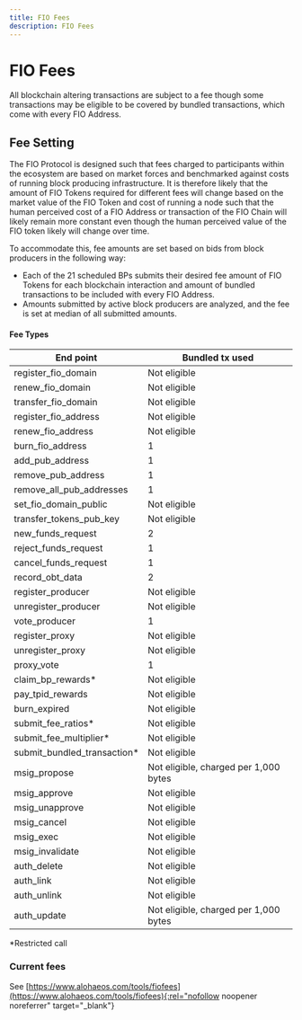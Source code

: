 ```yaml
---
title: FIO Fees
description: FIO Fees
---
```

# FIO Fees

All blockchain altering transactions are subject to a fee though some transactions may be eligible to be covered by bundled transactions, which come with every FIO Address.

## Fee Setting

The FIO Protocol is designed such that fees charged to participants within the ecosystem are based on market forces and benchmarked against costs of running block producing infrastructure. It is therefore likely that the amount of FIO Tokens required for different fees will change based on the market value of the FIO Token and cost of running a node such that the human perceived cost of a FIO Address or transaction of the FIO Chain will likely remain more constant even though the human perceived value of the FIO token likely will change over time. 

To accommodate this, fee amounts are set based on bids from block producers in the following way: 

* Each of the 21 scheduled BPs submits their desired fee amount of FIO Tokens for each blockchain interaction and amount of bundled transactions to be included with every FIO Address.
* Amounts submitted by active block producers are analyzed, and the fee is set at median of all submitted amounts.

#### Fee Types

|End point |Bundled tx used|
|---|---|
|register_fio_domain |Not eligible |
|renew_fio_domain |Not eligible |
|transfer_fio_domain |Not eligible |
|register_fio_address |Not eligible |
|renew_fio_address |Not eligible |
|burn_fio_address |1 |
|add_pub_address |1 |
|remove_pub_address |1 |
|remove_all_pub_addresses |1 |
|set_fio_domain_public |Not eligible |
|transfer_tokens_pub_key |Not eligible |
|new_funds_request |2 |
|reject_funds_request |1 |
|cancel_funds_request |1 |
|record_obt_data |2 |
|register_producer |Not eligible |
|unregister_producer |Not eligible |
|vote_producer |1 |
|register_proxy |Not eligible |
|unregister_proxy |Not eligible |
|proxy_vote |1 |
|claim_bp_rewards* |Not eligible |
|pay_tpid_rewards |Not eligible |
|burn_expired |Not eligible |
|submit_fee_ratios* |Not eligible |
|submit_fee_multiplier* |Not eligible |
|submit_bundled_transaction* |Not eligible |
|msig_propose |Not eligible, charged per 1,000 bytes |
|msig_approve |Not eligible |
|msig_unapprove |Not eligible |
|msig_cancel |Not eligible |
|msig_exec |Not eligible |
|msig_invalidate |Not eligible |
|auth_delete |Not eligible |
|auth_link |Not eligible |
|auth_unlink |Not eligible |
|auth_update |Not eligible, charged per 1,000 bytes |

*Restricted call

### Current fees

See [https://www.alohaeos.com/tools/fiofees​](https://www.alohaeos.com/tools/fiofees){:rel="nofollow noopener noreferrer" target="_blank"}





